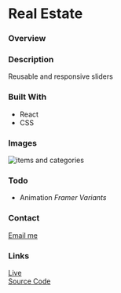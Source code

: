 # Real Estate

### Overview

### Description

Reusable and responsive sliders

### Built With

- React
- CSS

### Images

![items and categories](https://airtable.com/tblP1cQOG4aKKwku3/viwnzDj0WJ8qtLCI1/recvP8LIpBsnxXJ4G/fld1JdaAXfbn8VOi8/attA5Bb5Qz2RnUulT?blocks=hide)

### Todo

- Animation _Framer Variants_

### Contact

[Email me](mailto:meshari@meshariabid.com?subject=[GitHub])

### Links

[Live](https://meshariabid.com/) \
[Source Code](https://github.com/FyerBall/real-estate)
